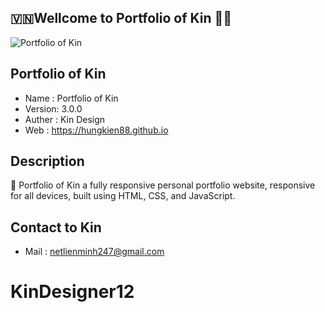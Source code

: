 

##  🇻🇳Wellcome to Portfolio of Kin 🏡😂


![ Portfolio of Kin]( ./img/ProjectsK/Contact/Products.webp "Đặng Hùng Kiên")


## Portfolio of Kin

- Name   :    Portfolio of Kin
- Version:    3.0.0
- Auther :    Kin Design
- Web    :    https://hungkien88.github.io


## Description

🎯 Portfolio of Kin a fully responsive personal portfolio website, responsive for all devices, built using HTML, CSS, and JavaScript.


## Contact to Kin

- Mail    :   netlienminh247@gmail.com

# KinDesigner12
